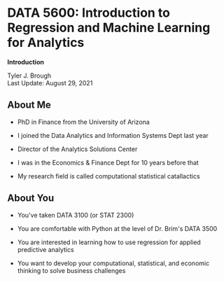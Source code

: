 <!--

---
jupyter:
  jupytext:
    formats: ipynb,md
    hide_notebook_metadata: true
    text_representation:
      extension: .md
      format_name: markdown
      format_version: '1.2'
      jupytext_version: 1.6.0
  kernelspec:
    display_name: Python 3
    language: python
    name: python3
---

-->

<!-- #region slideshow={"slide_type": "slide"} -->
# DATA 5600: Introduction to Regression and Machine Learning for Analytics <br>

__Introduction__ <br>

Tyler J. Brough <br>
Last Update: August 29, 2021 <br>
<!-- #endregion -->


<!--- #region slideshow={'slide_type": "slide"} -->
## About Me

* PhD in Finance from the University of Arizona

* I joined the Data Analytics and Information Systems Dept last year

* Director of the Analytics Solutions Center

* I was in the Economics & Finance Dept for 10 years before that

* My research field is called computational statistical catallactics
<!-- #endregion -->


<!--- #region slideshow={'slide_type": "slide"} -->
## About You

* You've taken DATA 3100 (or STAT 2300)

* You are comfortable with Python at the level of Dr. Brim's DATA 3500 

* You are interested in learning how to use regression for applied predictive analytics

* You want to develop your computational, statistical, and economic thinking to solve business challenges
<!-- #endregion -->


